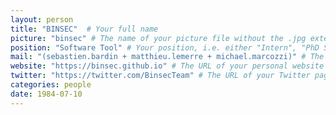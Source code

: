```yaml
---
layout: person
title: "BINSEC"  # Your full name
picture: "binsec" # The name of your picture file without the .jpg extension
position: "Software Tool" # Your position, i.e. either "Intern", "PhD Student", "Postdoc" or "Tenured Researcher"
mail: "(sebastien.bardin + matthieu.lemerre + michael.marcozzi)" # The first part of yor @cea.fr address
website: "https://binsec.github.io" # The URL of your personal website if you have one, otherwise remove the line
twitter: "https://twitter.com/BinsecTeam" # The URL of your Twitter page if you have one, otherwise remove the line (by the way, Twitter is a great way to discuss with other researchers around the world)
categories: people
date: 1984-07-10
---
```


